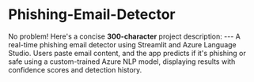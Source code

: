 # Phishing-Email-Detector
No problem! Here's a concise **300-character** project description:  ---  A real-time phishing email detector using Streamlit and Azure Language Studio. Users paste email content, and the app predicts if it's phishing or safe using a custom-trained Azure NLP model, displaying results with confidence scores and detection history.
